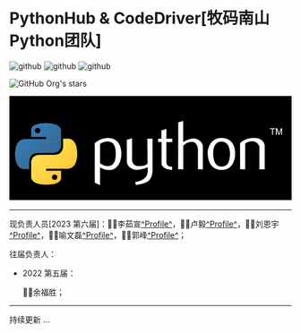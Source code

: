 # PythonHub & CodeDriver[牧码南山Python团队]

​![github](https://img.shields.io/badge/PythonHub-%E6%9C%BA%E5%99%A8%E5%AD%A6%E4%B9%A0-brightgreen.svg) ![github](https://img.shields.io/badge/PythonHub-%E8%AE%A1%E7%AE%97%E6%9C%BA%E8%A7%86%E8%A7%89-brightgreen.svg) ![github](https://img.shields.io/badge/PythonHub-Django-brightgreen.svg)​

​![GitHub Org's stars](https://img.shields.io/github/stars/CodeDriver-Of-Sanya)

​![image](assets/image-20230902231524-4khxmm1.png)​​

---

现负责人员[2023 第六届]：👩‍💻李茹宣[^Profile^](https://github.com/LeeXxxddd)，👨‍💻卢毅[^Profile^](https://github.com/yinjiuzui)，👨‍💻刘恩宇[^Profile^](https://github.com/Liuenyu688)，👨‍💻喻文磊[^Profile^](https://github.com/XGZ-cyber)，👨‍💻郭峰[^Profile^](https://github.com/fendoudefeng)；

往届负责人：

* 2022 第五届：

  🧑‍💻余福胜；

---

持续更新 ...
